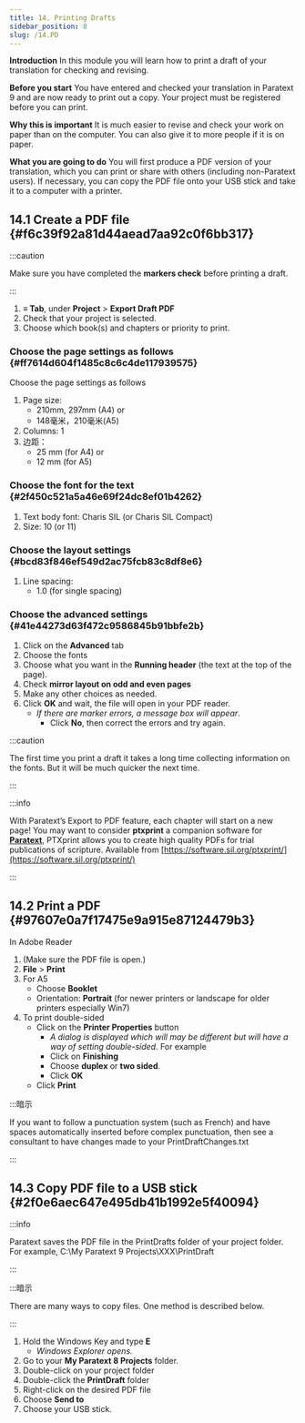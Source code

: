 ```yaml
---
title: 14. Printing Drafts
sidebar_position: 8
slug: /14.PD
---
```




**Introduction**  In this module you will learn how to print a draft of your translation for checking and revising.


**Before you start**  You have entered and checked your translation in Paratext 9 and are now ready to print out a copy. Your project must be registered before you can print.


**Why this is important**  It is much easier to revise and check your work on paper than on the computer. You can also give it to more people if it is on paper.


**What you are going to do**  You will first produce a PDF version of your translation, which you can print or share with others (including non-Paratext users). If necessary, you can copy the PDF file onto your USB stick and take it to a computer with a printer.


## 14.1 Create a PDF file {#f6c39f92a81d44aead7aa92c0f6bb317}


:::caution

Make sure you have completed the **markers check** before printing a draft.

:::



1. **≡ Tab**, under **Project** &gt; **Export Draft PDF**
1. Check that your project is selected.
1. Choose which book(s) and chapters or priority to print.

### Choose the page settings as follows {#ff7614d604f1485c8c6c4de117939575}


Choose the page settings as follows

1. Page size:
    - 210mm, 297mm (A4) or
    - 148毫米，210毫米(A5)
1. Columns: 1
1. 边距：
    - 25 mm (for A4) or
    - 12 mm (for A5)

### Choose the font for the text {#2f450c521a5a46e69f24dc8ef01b4262}

1. Text body font: Charis SIL (or Charis SIL Compact)
1. Size: 10 (or 11)

### Choose the layout settings {#bcd83f846ef549d2ac75fcb83c8df8e6}

1. Line spacing:
    - 1.0 (for single spacing)

### Choose the advanced settings {#41e44273d63f472c9586845b91bbfe2b}

1. Click on the **Advanced** tab
1. Choose the fonts
1. Choose what you want in the **Running header** (the text at the top of the page).
1. Check **mirror layout on odd and even pages**
1. Make any other choices as needed.
1. Click **OK** and wait, the file will open in your PDF reader.
    - _If there are marker errors, a message box will appear_.
        - Click **No**, then correct the errors and try again.

:::caution

The first time you print a draft it takes a long time collecting information on the fonts. But it will be much quicker the next time.

:::




:::info

With Paratext’s Export to PDF feature, each chapter will start on a new page! You may want to consider **ptxprint** a companion software for [**Paratext**](https://paratext.org/), PTXprint allows you to create high quality PDFs for trial publications of scripture. Available from [https://software.sil.org/ptxprint/](https://software.sil.org/ptxprint/)

:::




## 14.2 Print a PDF {#97607e0a7f17475e9a915e87124479b3}


In Adobe Reader

1. (Make sure the PDF file is open.)
1. **File** &gt; **Print**
1. For A5
    - Choose **Booklet**
    - Orientation: **Portrait** (for newer printers or landscape for older printers especially Win7)
1. To print double-sided
    - Click on the **Printer Properties** button
        - _A dialog is displayed which will may be different but will have a way of setting double-sided._ For example
        - Click on **Finishing**
        - Choose **duplex** or **two sided**.
        - Click **OK**
    - Click **Print**

:::暗示

If you want to follow a punctuation system (such as French) and have spaces automatically inserted before complex punctuation, then see a consultant to have changes made to your PrintDraftChanges.txt

:::




## 14.3 Copy PDF file to a USB stick {#2f0e6aec647e495db41b1992e5f40094}


:::info

Paratext saves the PDF file in the PrintDrafts folder of your project folder. For example, C:\My Paratext 9 Projects\XXX\PrintDraft

:::




:::暗示

There are many ways to copy files. One method is described below.

:::



1. Hold the Windows Key and type **E**
    - _Windows Explorer opens._
1. Go to your **My Paratext 8 Projects** folder.
1. Double-click on your project folder
1. Double-click the **PrintDraft** folder
1. Right-click on the desired PDF file
1. Choose **Send to**
1. Choose your USB stick.
